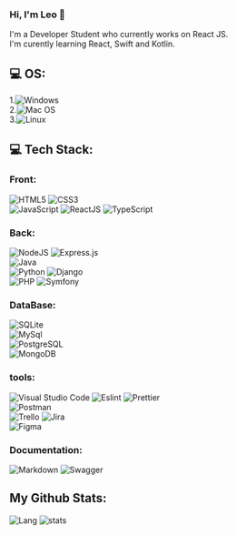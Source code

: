 ### Hi, I'm Leo 👋
I'm a Developer Student who currently works on React JS.<br>
I'm curently learning React, Swift and Kotlin.<br>

## 💻 OS:
1.![Windows](https://img.shields.io/badge/Windows-0078D6?style=for-the-badge&logo=windows&logoColor=white)  
2.![Mac OS](https://img.shields.io/badge/mac%20os-000000?style=for-the-badge&logo=apple&logoColor=white)  
3.![Linux](https://img.shields.io/badge/Linux-FCC624?style=for-the-badge&logo=linux&logoColor=black)  

## 💻 Tech Stack:
### Front:
![HTML5](https://img.shields.io/badge/html5-%23E34F26.svg?style=for-the-badge&logo=html5&logoColor=white)
![CSS3](https://img.shields.io/badge/css3-%231572B6.svg?style=for-the-badge&logo=css3&logoColor=white)  
![JavaScript](https://img.shields.io/badge/javascript-%23323330.svg?style=for-the-badge&logo=javascript&logoColor=%23F7DF1E)
![ReactJS](https://img.shields.io/badge/react-%2320232a.svg?style=for-the-badge&logo=react&logoColor=%2361DAFB)
![TypeScript](https://img.shields.io/badge/typescript-%23007ACC.svg?style=for-the-badge&logo=typescript&logoColor=white)
### Back:
![NodeJS](https://img.shields.io/badge/node.js-6DA55F?style=for-the-badge&logo=node.js&logoColor=white)
![Express.js](https://img.shields.io/badge/express.js-%23404d59.svg?style=for-the-badge&logo=express&logoColor=%2361DAFB)  
![Java](https://img.shields.io/badge/Java-ED8B00?style=for-the-badge&logo=openjdk&logoColor=white)  
![Python](https://img.shields.io/badge/Python-3776AB?style=for-the-badge&logo=python&logoColor=white)
![Django](https://img.shields.io/badge/Django-092E20?style=for-the-badge&logo=django&logoColor=white)  
![PHP](https://img.shields.io/badge/PHP-777BB4?style=for-the-badge&logo=php&logoColor=white)
![Symfony](https://img.shields.io/badge/connect-%2300843e.svg?style=for-the-badge&logo=symfony&logoColor=white)  
<!--
### Mobile:
![Swift](https://img.shields.io/badge/PHP-777BB4?style=for-the-badge&logo=php&logoColor=white)  
![Kotlin](https://img.shields.io/badge/Kotlin-0095D5?&style=for-the-badge&logo=kotlin&logoColor=white)  
![Flutter](https://img.shields.io/badge/Flutter-02569B?style=for-the-badge&logo=flutter&logoColor=white)  
![React Native](https://img.shields.io/badge/React_Native-20232A?style=for-the-badge&logo=react&logoColor=61DAFB)  
-->
### DataBase:
![SQLite](https://img.shields.io/badge/SQLite-07405E?style=for-the-badge&logo=sqlite&logoColor=white)  
![MySql](https://img.shields.io/badge/MySQL-00000F?style=for-the-badge&logo=mysql&logoColor=white)  
![PostgreSQL](https://img.shields.io/badge/PostgreSQL-316192?style=for-the-badge&logo=postgresql&logoColor=white)  
![MongoDB](https://img.shields.io/badge/MongoDB-%234ea94b.svg?style=for-the-badge&logo=mongodb&logoColor=white)  

### tools:
![Visual Studio Code](	https://img.shields.io/badge/Visual_Studio_Code-0078D4?style=for-the-badge&logo=visual%20studio%20code&logoColor=white)
![Eslint](https://img.shields.io/badge/eslint-3A33D1?style=for-the-badge&logo=eslint&logoColor=white)
![Prettier](https://img.shields.io/badge/prettier-1A2C34?style=for-the-badge&logo=prettier&logoColor=F7BA3E)  
![Postman](https://img.shields.io/badge/Postman-FF6C37?style=for-the-badge&logo=postman&logoColor=white)  
![Trello](https://img.shields.io/badge/Trello-0052CC?style=for-the-badge&logo=trello&logoColor=white)
![Jira](https://img.shields.io/badge/Jira-0052CC?style=for-the-badge&logo=Jira&logoColor=white)  
![Figma](https://img.shields.io/badge/Figma-F24E1E?style=for-the-badge&logo=figma&logoColor=white)  

### Documentation:
![Markdown](https://img.shields.io/badge/Markdown-000000?style=for-the-badge&logo=markdown&logoColor=white)
![Swagger](https://img.shields.io/badge/-Swagger-%23Clojure?style=for-the-badge&logo=swagger&logoColor=white)  



## My Github Stats:
![Lang](https://github-readme-stats.vercel.app/api/top-langs/?username=horotopia&theme=blue-green) 
![stats](https://github-readme-stats.vercel.app/api?username=horotopia&theme=blue-green)  
 

<!--
**horotopia/horotopia** is a ✨ _special_ ✨ repository because its `README.md` (this file) appears on your GitHub profile.

Here are some ideas to get you started:

- 👯 I’m looking to collaborate on ...
- 🤔 I’m looking for help with ...
- 💬 Ask me about ...
- 📫 How to reach me: ...
- 😄 Pronouns: ...
- ⚡ Fun fact: ...
-->
